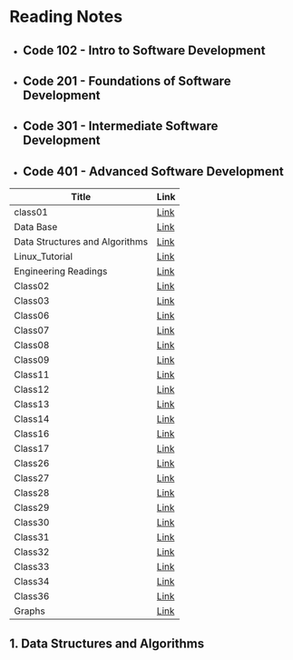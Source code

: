 # Reading Notes

+ ##  Code 102 - Intro to Software Development

+ ## Code 201 - Foundations of Software Development

+ ## Code 301 - Intermediate Software Development

+ ## Code 401 - Advanced Software Development
| Title      | Link |
| -----------| ----------- |
| class01      | [Link](Class01.md)       |
| Data Base   | [Link](databases.md)      |
| Data Structures and Algorithms | [Link](DataStructuresandAlgorithms.md)      |
| Linux_Tutorial   | [Link](LinuxTutorial.md)      |
|Engineering Readings   | [Link](EngineeringReadings.md)      |
|Class02 | [Link](Class02.md)      |
|Class03 | [Link](Class03.md)      |
|Class06 | [Link](Class06.md)      |
|Class07 | [Link](Class07.md)      |
|Class08 | [Link](Class08.md)      |
|Class09 | [Link](Class09.md)      |
|Class11| [Link](Class11.md)      |
|Class12| [Link](Class12.md)      |
|Class13| [Link](Class13.md)      |
|Class14| [Link](Class14.md)      |
|Class16| [Link](Class16.md)      |
|Class17| [Link](Class17.md)      |
|Class26| [Link](Class26.md)      |
|Class27| [Link](Class27.md)      |
|Class28| [Link](Class28.md)      |
|Class29| [Link](Class29.md)      |
|Class30| [Link](Class30.md)      |
|Class31| [Link](Class31.md)      |
|Class32| [Link](Class32.md)      |
|Class33| [Link](Class33.md)      |
|Class34| [Link](Class34.md)      |
|Class36| [Link](Class36.md)      |
|Graphs| [Link](Graphs.md)      |

























## 1. Data Structures and Algorithms
